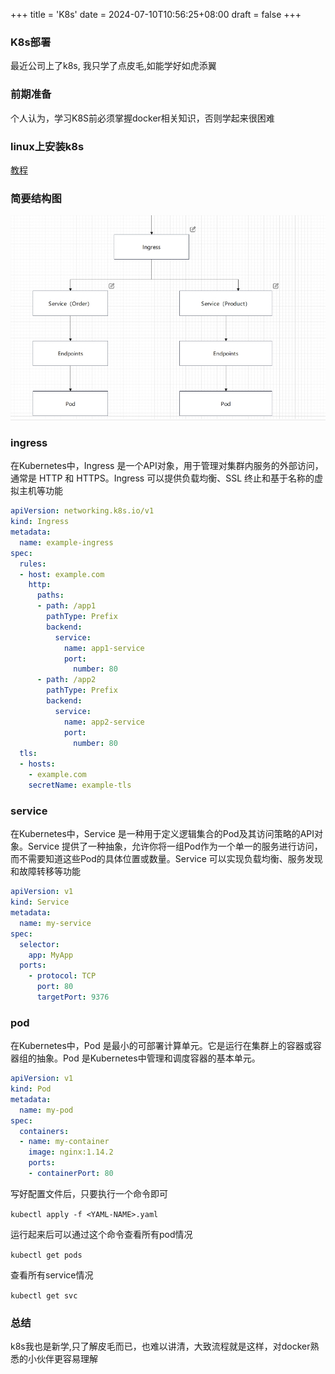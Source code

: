 +++
title = 'K8s'
date = 2024-07-10T10:56:25+08:00
draft = false
+++

### K8s部署

最近公司上了k8s, 我只学了点皮毛,如能学好如虎添翼

### 前期准备

个人认为，学习K8S前必须掌握docker相关知识，否则学起来很困难

### linux上安装k8s
[教程](https://kubernetes.io/zh-cn/docs/tasks/tools/install-kubectl-linux/)

### 简要结构图
![结构图](../../assets/img/k8s/structure.png)

### ingress

在Kubernetes中，Ingress 是一个API对象，用于管理对集群内服务的外部访问，通常是 HTTP 和 HTTPS。Ingress 可以提供负载均衡、SSL 终止和基于名称的虚拟主机等功能

```yaml
apiVersion: networking.k8s.io/v1
kind: Ingress
metadata:
  name: example-ingress
spec:
  rules:
  - host: example.com
    http:
      paths:
      - path: /app1
        pathType: Prefix
        backend:
          service:
            name: app1-service
            port:
              number: 80
      - path: /app2
        pathType: Prefix
        backend:
          service:
            name: app2-service
            port:
              number: 80
  tls:
  - hosts:
    - example.com
    secretName: example-tls
```

### service

在Kubernetes中，Service 是一种用于定义逻辑集合的Pod及其访问策略的API对象。Service 提供了一种抽象，允许你将一组Pod作为一个单一的服务进行访问，而不需要知道这些Pod的具体位置或数量。Service 可以实现负载均衡、服务发现和故障转移等功能

```yaml
apiVersion: v1
kind: Service
metadata:
  name: my-service
spec:
  selector:
    app: MyApp
  ports:
    - protocol: TCP
      port: 80
      targetPort: 9376
```

### pod
在Kubernetes中，Pod 是最小的可部署计算单元。它是运行在集群上的容器或容器组的抽象。Pod 是Kubernetes中管理和调度容器的基本单元。

```yaml
apiVersion: v1
kind: Pod
metadata:
  name: my-pod
spec:
  containers:
  - name: my-container
    image: nginx:1.14.2
    ports:
    - containerPort: 80
```

写好配置文件后，只要执行一个命令即可

`kubectl apply -f <YAML-NAME>.yaml`

运行起来后可以通过这个命令查看所有pod情况

`kubectl get pods`

查看所有service情况

`kubectl get svc`

### 总结

k8s我也是新学,只了解皮毛而已，也难以讲清，大致流程就是这样，对docker熟悉的小伙伴更容易理解